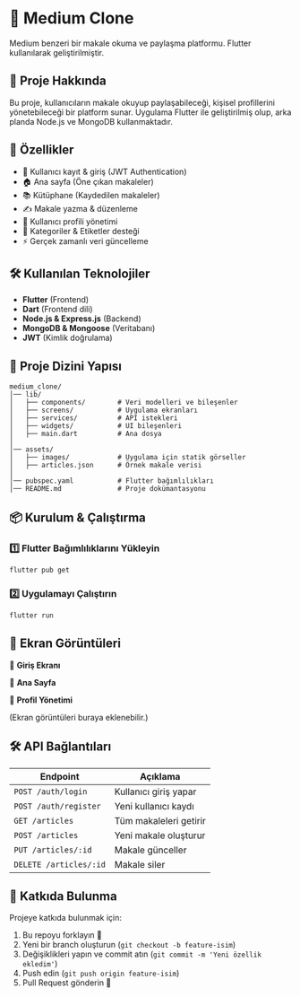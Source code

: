 # 📖 Medium Clone

Medium benzeri bir makale okuma ve paylaşma platformu. Flutter kullanılarak geliştirilmiştir.

## 🚀 Proje Hakkında
Bu proje, kullanıcıların makale okuyup paylaşabileceği, kişisel profillerini yönetebileceği bir platform sunar. Uygulama Flutter ile geliştirilmiş olup, arka planda Node.js ve MongoDB kullanmaktadır.

## 📌 Özellikler
- 🔐 Kullanıcı kayıt & giriş (JWT Authentication)
- 🏠 Ana sayfa (Öne çıkan makaleler)
- 📚 Kütüphane (Kaydedilen makaleler)
- ✍️ Makale yazma & düzenleme
- 👤 Kullanıcı profili yönetimi
- 📂 Kategoriler & Etiketler desteği
- ⚡ Gerçek zamanlı veri güncelleme

## 🛠️ Kullanılan Teknolojiler
- **Flutter** (Frontend)
- **Dart** (Frontend dili)
- **Node.js & Express.js** (Backend)
- **MongoDB & Mongoose** (Veritabanı)
- **JWT** (Kimlik doğrulama)

## 📂 Proje Dizini Yapısı
```
medium_clone/
│── lib/
│   ├── components/        # Veri modelleri ve bileşenler
│   ├── screens/           # Uygulama ekranları
│   ├── services/          # API istekleri
│   ├── widgets/           # UI bileşenleri
│   ├── main.dart          # Ana dosya
│
│── assets/
│   ├── images/            # Uygulama için statik görseller
│   ├── articles.json      # Örnek makale verisi
│
│── pubspec.yaml           # Flutter bağımlılıkları
│── README.md              # Proje dokümantasyonu
```

## 📦 Kurulum & Çalıştırma
### 1️⃣ Flutter Bağımlılıklarını Yükleyin
```sh
flutter pub get
```
### 2️⃣ Uygulamayı Çalıştırın
```sh
flutter run
```

## 🎨 Ekran Görüntüleri
📌 **Giriş Ekranı**

📌 **Ana Sayfa**

📌 **Profil Yönetimi**

(Ekran görüntüleri buraya eklenebilir.)

## 🛠️ API Bağlantıları
| Endpoint | Açıklama |
|----------|-------------|
| `POST /auth/login` | Kullanıcı giriş yapar |
| `POST /auth/register` | Yeni kullanıcı kaydı |
| `GET /articles` | Tüm makaleleri getirir |
| `POST /articles` | Yeni makale oluşturur |
| `PUT /articles/:id` | Makale günceller |
| `DELETE /articles/:id` | Makale siler |

## 📌 Katkıda Bulunma
Projeye katkıda bulunmak için:
1. Bu repoyu forklayın 🍴
2. Yeni bir branch oluşturun (`git checkout -b feature-isim`)
3. Değişiklikleri yapın ve commit atın (`git commit -m 'Yeni özellik ekledim'`)
4. Push edin (`git push origin feature-isim`)
5. Pull Request gönderin 🚀
